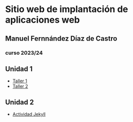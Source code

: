 # Sitio web de implantación de aplicaciones web
## Manuel Fernnández Díaz de Castro
### curso 2023/24

## Unidad 1
- [Taller 1](Unidad1/taller1.md)
- [Taller 2](Unidad1/taller2.md)

## Unidad 2
- [Actividad Jekyll](Unidad2/jekyll_github_pages.md)
